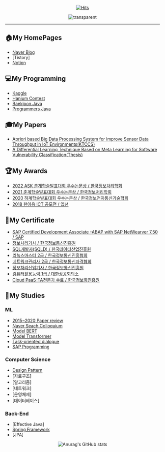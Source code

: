 <div align=center>
  
  



  
  [![Hits](https://hits.seeyoufarm.com/api/count/incr/badge.svg?url=https%3A%2F%2Fgithub.com%2Fjinsusong%2Fhit-counter&count_bg=%2379C83D&title_bg=%23555555&icon=&icon_color=%23E7E7E7&title=hits&edge_flat=false)](https://hits.seeyoufarm.com)
  
  ![transparent](https://capsule-render.vercel.app/api?type=transparent&fontColor=3290c7&text=jinsu%20Song&height=150&fontSize=60&desc=GitHub&descAlignY=75&descAlign=60)

<!-- # Jinsu's GitHub:relaxed: -->
</div>   

---
## 🏠My HomePages
* [Naver Blog](https://blog.naver.com/iko153)
* [Tistory]
* [Notion](https://www.notion.so/PyTorch-217004801d1447e08f73aa821f605624)   

<!-- ## 💻My Projects    -->
## 💻My Programming
* [Kaggle](https://github.com/jinsusong/study-Kaggle)
* [Hanium Contest](https://github.com/jinsusong/18-contestPrj-spring-truck)
* [Baekjoon Java](https://github.com/jinsusong/study-Baekjoon)
* [Programmers Java](https://www.notion.so/Programmers-Java-dccbe8875f5e41c18e834d76dd353c54)

## 🎓My Papers
* [Apriori based Big Data Processing System for Improve Sensor Data Throughput in IoT Environments(KTCCS)](https://www.koreascience.or.kr/article/JAKO202130865154553.page?&lang=en)
* [A Differential Learning Technique Based on Meta Learning for Software Vulnerability Classification(Thesis)]()

## 🏆My Awards
* [2022 ASK 춘계학술발표대회 우수논문상 / 한국정보처리학회]()
* [2021 춘계학술발표대회 우수논문상 / 한국정보처리학회]()
* [2020 하계학술발표대회 우수논문상 / 한국정보전자통신기술학회]()
* [2018 한이음 ICT 공모전          / 입선]()

## 🌱My Certificate
* [SAP Certified Development Associate -ABAP with SAP NetWearver 7.50 / SAP]()
* [정보처리기사       / 한국정보통신진흥원]()
* [SQL개발자(SQLD)   / 한국데이터산업진흥원]()
* [리눅스마스터 2급   / 한국정보통신진흥협회]()
* [네트워크관리사 2급 / 한국정보통신자격협회]()
* [정보처리산업기사   / 한국정보통신진흥원]()
* [컴퓨터활용능력 1급 / 대한상공회의소]()
* [Cloud PaaS-TA전문가 수료 / 한국정보화진흥원]()

## 📖My Studies   
<!--
* [Machine Learning](https://github.com/jinsusong/ML_DL)
* [Deep Learning-PyTorch](https://github.com/jinsusong/study-pytorch-DL)
* [NLP-Basic](https://github.com/jinsusong/study-nlp-basic) 
* [NLP CS224N-lecture-Review](https://github.com/jinsusong/study-CS224N-lecture-Review) 
* [NLP Extream Multi Label Classification](https://github.com/jinsusong/Classification)
-->

### ML
* [2015~2020 Paper review](https://github.com/jinsusong/study-NLP-paper-review-2015-2020)
* [Naver Seach Colloquium](https://github.com/jinsusong/study-naver-search)
* [Model BERT](https://github.com/jinsusong/study-NLP-BERT)
* [Model Transformer](https://github.com/jinsusong/study-NLP-Transformer)
* [Task-oriented dialogue](https://github.com/jinsusong/TOD)
* [SAP Programming](https://github.com/jinsusong/study-SAP)

### Computer Science 
* [Design Pattern](https://github.com/jinsusong/CS-Study)
* [자료구조]
* [알고리즘]
* [네트워크]
* [운영체제]
* [데이터베이스]

### Back-End 
* [Effective Java] 
* [Spring Framework](https://github.com/jinsusong/Backend-Spring)
* [JPA]





 
 
 <div align=center>
 
  ![Anurag's GitHub stats](https://github-readme-stats.vercel.app/api?username=jinsusong&show_icons=true)
 
 </div>
 
 
<!--
**jinsusong/jinsusong** is a ✨ _special_ ✨ repository because its `README.md` (this file) appears on your GitHub profile.

Here are some ideas to get you started:

- 🔭 I’m currently working on ...
- 🌱 I’m currently learning ...
- 👯 I’m looking to collaborate on ...
- 🤔 I’m looking for help with ...
- 💬 Ask me about ...
- 📫 How to reach me: ...
- 😄 Pronouns: ...
- ⚡ Fun fact: ...
-->


